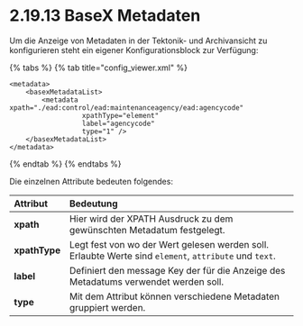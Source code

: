 # 2.19.13 BaseX Metadaten

Um die Anzeige von Metadaten in der Tektonik- und Archivansicht zu konfigurieren steht ein eigener Konfigurationsblock zur Verfügung:

{% tabs %}
{% tab title="config\_viewer.xml" %}
```markup
<metadata>
    <basexMetadataList>
        <metadata xpath="./ead:control/ead:maintenanceagency/ead:agencycode" 
                  xpathType="element" 
                  label="agencycode" 
                  type="1" />
    </basexMetadataList>
</metadata>
```
{% endtab %}
{% endtabs %}

Die einzelnen Attribute bedeuten folgendes:

| Attribut | Bedeutung |
| :--- | :--- |
| **xpath** | Hier wird der XPATH Ausdruck zu dem gewünschten Metadatum festgelegt. |
| **xpathType** | Legt fest von wo der Wert gelesen werden soll. Erlaubte Werte sind `element`, `attribute` und `text`.  |
| **label** | Definiert den message Key der für die Anzeige des Metadatums verwendet werden soll. |
| **type** | Mit dem Attribut können verschiedene Metadaten gruppiert werden. |

